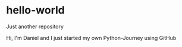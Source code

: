 # hello-world
Just another repository

Hi, I'm Daniel and I just started my own Python-Journey using GitHub
